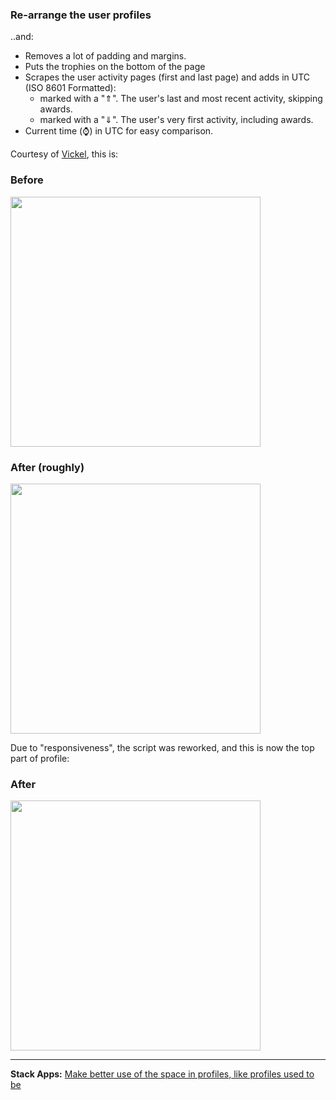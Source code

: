 ### Re-arrange the user profiles

..and:

- Removes a lot of padding and margins.
- Puts the trophies on the bottom of the page
- Scrapes the user activity pages (first and last page) and adds in UTC (ISO 8601 Formatted):
  - marked with a "⇑". The user's last and most recent activity, skipping awards.
  - marked with a "⇓". The user's very first activity, including awards.
- Current time (⌚) in UTC for easy comparison.

Courtesy of [Vickel](https://stackoverflow.com/users/2275490/vickel), this is:

### Before
<img src="https://i.stack.imgur.com/0zbI6.png" width="400">

### After (roughly)
<img src="https://i.stack.imgur.com/wjgaO.png" width="400">

Due to "responsiveness", the script was reworked, and this is now the top part of profile:

### After
<img src="https://i.stack.imgur.com/GBRnR.png" width="400">

---

**Stack Apps:** [Make better use of the space in profiles, like profiles used to be](https://stackapps.com/questions/9080/make-better-use-of-the-space-in-profiles-like-profiles-used-to-be)